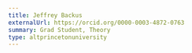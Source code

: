 ```yaml
---
title: Jeffrey Backus
externalUrl: https://orcid.org/0000-0003-4872-0763
summary: Grad Student, Theory
type: altprincetonuniversity
---
```

